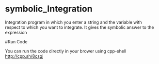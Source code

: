 # symbolic_Integration
Integration program in which you enter a string and the variable with respect to which you want to integrate. It gives the symbolic answer to the expression

#Run Code 

You can run the code directly in your brower using cpp-shell http://cpp.sh/8csgj
